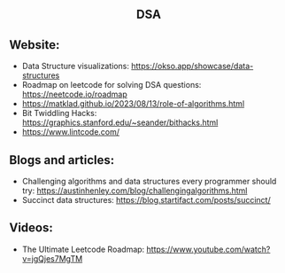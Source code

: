 <h2 align="center">DSA</h2>

## Website:

- Data Structure visualizations: https://okso.app/showcase/data-structures
- Roadmap on leetcode for solving DSA questions: https://neetcode.io/roadmap
- https://matklad.github.io/2023/08/13/role-of-algorithms.html
- Bit Twiddling Hacks: https://graphics.stanford.edu/~seander/bithacks.html
- https://www.lintcode.com/

## Blogs and articles:

- Challenging algorithms and data structures every programmer should try: https://austinhenley.com/blog/challengingalgorithms.html
- Succinct data structures: https://blog.startifact.com/posts/succinct/

## Videos:

- The Ultimate Leetcode Roadmap: https://www.youtube.com/watch?v=jgQjes7MgTM
